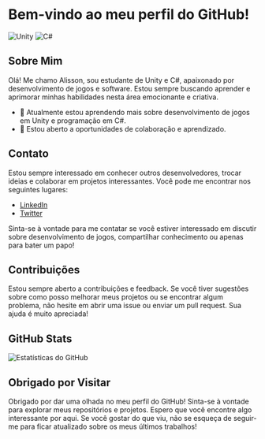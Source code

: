 # Bem-vindo ao meu perfil do GitHub!

![Unity](https://img.shields.io/badge/Unity-100000?style=for-the-badge&logo=unity&logoColor=white)
![C#](https://img.shields.io/badge/C%23-239120?style=for-the-badge&logo=c-sharp&logoColor=white)

## Sobre Mim
Olá! Me chamo Alisson, sou estudante de Unity e C#, apaixonado por desenvolvimento de jogos e software. Estou sempre buscando aprender e aprimorar minhas habilidades nesta área emocionante e criativa.

- 🌱 Atualmente estou aprendendo mais sobre desenvolvimento de jogos em Unity e programação em C#.
- 💼 Estou aberto a oportunidades de colaboração e aprendizado.

## Contato
Estou sempre interessado em conhecer outros desenvolvedores, trocar ideias e colaborar em projetos interessantes. Você pode me encontrar nos seguintes lugares:

- [LinkedIn](https://www.linkedin.com/in/alisson-antunes-a720b3282/)
- [Twitter](https://x.com/songh0_)

Sinta-se à vontade para me contatar se você estiver interessado em discutir sobre desenvolvimento de jogos, compartilhar conhecimento ou apenas para bater um papo!

## Contribuições
Estou sempre aberto a contribuições e feedback. Se você tiver sugestões sobre como posso melhorar meus projetos ou se encontrar algum problema, não hesite em abrir uma issue ou enviar um pull request. Sua ajuda é muito apreciada!

## GitHub Stats
![Estatísticas do GitHub](https://github-readme-stats.vercel.app/api?username=sonnnDev&show_icons=true&theme=radical)

## Obrigado por Visitar
Obrigado por dar uma olhada no meu perfil do GitHub! Sinta-se à vontade para explorar meus repositórios e projetos. Espero que você encontre algo interessante por aqui. Se você gostar do que viu, não se esqueça de seguir-me para ficar atualizado sobre os meus últimos trabalhos!
